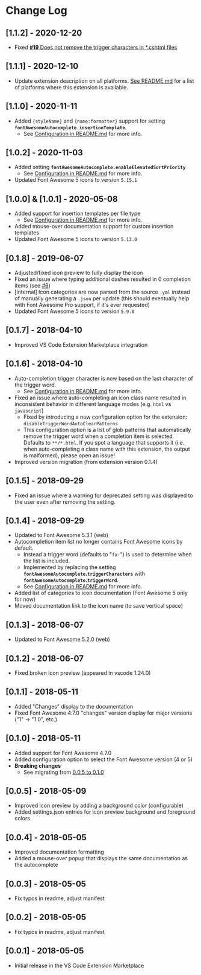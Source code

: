 # Change Log
## [1.1.2] - 2020-12-20
- Fixed [**#19** Does not remove the trigger characters in *.cshtml files](https://github.com/Janne252/vscode-fontawesome-auto-complete/issues/19)

## [1.1.1] - 2020-12-10
- Update extension description on all platforms. [See README.md](README.md) for a list of platforms where this extension is available.

## [1.1.0] - 2020-11-11
- Added `{styleName}` and `{name:formatter}` support for setting **`fontAwesomeAutocomplete.insertionTemplate`**.
   - See [Configuration in README.md](README.md#configuration) for more info.

## [1.0.2] - 2020-11-03
- Added setting **`fontAwesomeAutocomplete.enableElevatedSortPriority`** 
   - See [Configuration in README.md](README.md#configuration) for more info.
- Updated Font Awesome 5 icons to version `5.15.1`

## [1.0.0] & [1.0.1] - 2020-05-08
- Added support for insertion templates per file type
   - See [Configuration in README.md](README.md#configuration) for more info.
- Added mouse-over documentation support for custom insertion templates
- Updated Font Awesome 5 icons to version `5.13.0`

## [0.1.8] - 2019-06-07
- Adjusted/fixed icon preview to fully display the icon
- Fixed an issue where typing additional dashes resulted in 0 completion items (see [#6](https://github.com/Janne252/vscode-fontawesome-auto-complete/issues/6))
- [internal] Icon categories are now parsed from the source `.yml` instead of manually generating a `.json` per update (this should eventually help with Font Awesome Pro support, if it's ever requested)
- Updated Font Awesome 5 icons to version `5.9.0`

## [0.1.7] - 2018-04-10
- Improved VS Code Extension Marketplace integration

## [0.1.6] - 2018-04-10
- Auto-completion trigger character is now based on the last character of the trigger word.
   - See [Configuration in README.md](README.md#configuration) for more info.
- Fixed an issue where auto-completing an icon class name resulted in inconsistent behavior in different language modes (e.g. `html` vs `javascript`)
  - Fixed by introducing a new configuration option for the extension: `disableTriggerWordAutoClearPatterns`
  - This configuration option is a list of glob patterns that automatically remove the trigger word when a completion item is selected. Defaults to `**/*.html`. If you spot a language that supports it (i.e. when auto-completing a class name with this extension, the output is malformed), please open an issue!
- Improved version migration (from extension version 0.1.4)

## [0.1.5] - 2018-09-29
- Fixed an issue where a warning for deprecated setting was displayed to the user even after removing the setting.

## [0.1.4] - 2018-09-29
- Updated to Font Awesome 5.3.1 (web)
- Autocompletion item list no longer contains Font Awesome icons by default.
   - Instead a trigger word (defaults to "`fa-`") is used to determine when the list is included.
   - Implemented by replacing the setting **`fontAwesomeAutocomplete`.`triggerCharacters`** with **`fontAwesomeAutocomplete`.`triggerWord`**.
   - See [Configuration in README.md](README.md#configuration) for more info.
- Added list of categories to icon documentation (Font Awesome 5 only for now)
- Moved documentation link to the icon name (to save vertical space) 

## [0.1.3] - 2018-06-07
- Updated to Font Awesome 5.2.0 (web)

## [0.1.2] - 2018-06-07
- Fixed broken icon preview (appeared in vscode 1.24.0)

## [0.1.1] - 2018-05-11
- Added "Changes" display to the documentation
- Fixed Font Awesome 4.7.0 "changes" version display for major versions ("1" -> "1.0", etc.)

## [0.1.0] - 2018-05-11
- Added support for Font Awesome 4.7.0
- Added configuration option to select the Font Awesome version (4 or 5)
- **Breaking changes**
  - See migrating from [0.0.5 to 0.1.0](https://github.com/Janne252/vscode-fontawesome-auto-complete/blob/master/migrations/v0.0.5-to-0.1.0.md)

## [0.0.5] - 2018-05-09
- Improved icon preview by adding a background color (configurable)
- Added settings.json entries for icon preview background and foreground colors

## [0.0.4] - 2018-05-05
- Improved documentation formatting
- Added a mouse-over popup that displays the same documentation as the autocomplete

##  [0.0.3] - 2018-05-05
- Fix typos in readme, adjust manifest

##  [0.0.2] - 2018-05-05
- Fix typos in readme, adjust manifest

##  [0.0.1] - 2018-05-05
- Initial release in the VS Code Extension Marketplace
